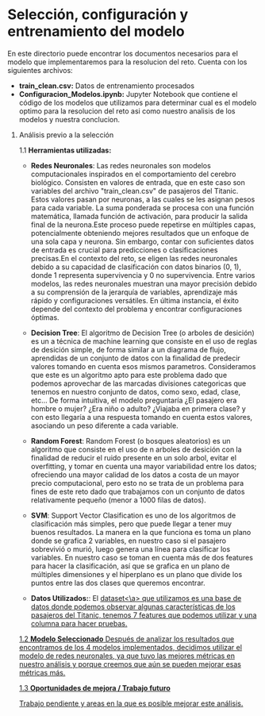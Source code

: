 # Selección, configuración y entrenamiento del modelo

En este directorio puede encontrar los documentos necesarios para el modelo que implementaremos para la resolucion del reto. Cuenta con los siguientes archivos:
* **train_clean.csv:** Datos de entrenamiento procesados
* **Configuracion_Modelos.ipynb:** Jupyter Notebook que contiene el código de los modelos que utilizamos para determinar cual es el modelo optimo para la resolucion del reto asi como nuestro analisis de los modelos y nuestra conclucion.

1. Análisis previo a la selección

    1.1 **Herramientas utilizadas:**

   * **Redes Neuronales**: Las redes neuronales son modelos computacionales inspirados en el comportamiento del cerebro biológico. Consisten en valores de entrada, que en este caso son variables del archivo "train_clean.csv" de pasajeros del Titanic. Estos valores pasan por neuronas, a las cuales se les asignan pesos para cada variable. La suma ponderada se procesa con una función matemática, llamada función de activación, para producir la salida final de la neurona.Este proceso puede repetirse en múltiples capas, potencialmente obteniendo mejores resultados que un enfoque de una sola capa y neurona. Sin embargo, contar con suficientes datos de entrada es crucial para predicciones o clasificaciones precisas.En el contexto del reto, se eligen las redes neuronales debido a su capacidad de clasificación con datos binarios (0, 1), donde 1 representa supervivencia y 0 no supervivencia. Entre varios modelos, las redes neuronales muestran una mayor precisión debido a su comprensión de la jerarquía de variables, aprendizaje más rápido y configuraciones versátiles. En última instancia, el éxito depende del contexto del problema y encontrar configuraciones óptimas.
   
   * **Decision Tree**: El algoritmo de Decision Tree (o arboles de desición) es un a técnica de machine learning que consiste en el uso de reglas de desición simple, de forma similar a un diagrama de flujo, aprendidas de un conjunto de datos con la finalidad de predecir valores tomando en cuenta esos mismos parametros. Consideramos que este es un algoritmo apto para este problema dado que podemos aprovechar de las marcadas divisiones categoricas que tenemos en nuestro conjunto de datos, como sexo, edad, clase, etc... De forma intuitiva, el modelo preguntaría ¿El pasajero era hombre o mujer? ¿Era niño o adulto? ¿Viajaba en primera clase? y con esto llegaría a una respuesta tomando en cuenta estos valores, asociando un peso diferente a cada variable.
  
   * **Random Forest**: Random Forest (o bosques aleatorios) es un algoritmo que consiste en el uso de n arboles de desición con la finalidad de reducir el ruido presente en un solo arbol, evitar el overfitting, y tomar en cuenta una mayor variabilidad entre los datos; ofreciendo una mayor calidad de los datos a costa de un mayor precio computacional, pero esto no se trata de un problema para fines de este reto dado que trabajamos con un conjunto de datos relativamente pequeño (menor a 1000 filas de datos).
   
   * **SVM**: Support Vector Clasification es uno de los algoritmos de clasificación más simples, pero que puede llegar a tener muy buenos resultados. La manera en la que funciona es toma un plano donde se grafica 2 variables, en nuestro caso si el pasajero sobrevivió o murió, luego genera una línea para clasificar los variables. En nuestro caso se toman en cuenta más de dos features para hacer la clasificación, así que se grafica en un plano de múltiples dimensiones y el hiperplano es un plano que divide los puntos entre las dos clases que queremos encontrar.
   * **Datos Utilizados:**: El <a href="https://github.com/4lb3rt0r/TC3006_Equipo2/blob/main/retro/Reto%20Selecci%C3%B3n%2C%20configuraci%C3%B3n%20y%20entrenamiento%20del%20modelo/train_clean.csv">dataset<\a> que utilizamos es una base de datos donde podemos observar algunas características de los pasajeros del Titanic, tenemos 7 features que podemos utilizar y una columna para hacer pruebas.
  
    1.2 **Modelo Seleccionado**
        Después de analizar los resultados que encontramos de los 4 modelos implementados, decidimos utilizar el modelo de redes neuronales, ya que tuvo las mejores métricas en nuestro análisis y porque creemos que aún se pueden mejorar esas métricas más.
   
    1.3 **Oportunidades de mejora / Trabajo futuro**

    Trabajo pendiente y areas en la que es posible mejorar este análisis.


